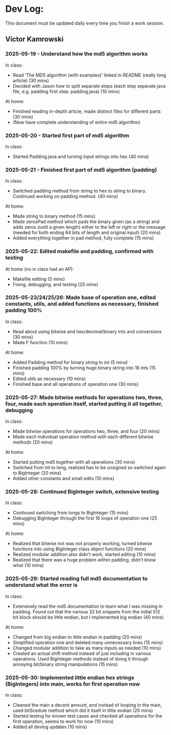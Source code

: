 # Dev Log:

This document must be updated daily every time you finish a work session.

## Victor Kamrowski

### 2025-05-19 - Understand how the md5 algorithm works

In class:
- Read 'The MD5 algorithm (with examples)' linked in README (really long article) (30 mins)
- Decided with Jason how to split separate steps (each step separate java file, e.g. padding first step: padding.java) (10 mins)

At home:
- Finished reading in-depth article, made distinct files for different parts (30 mins)
- (Now have complete understanding of entire md5 algorithm)

### 2025-05-20 - Started first part of md5 algorithm

In class:
- Started Padding.java and turning input strings into hex (40 mins)

### 2025-05-21 - Finished first part of md5 algorithm (padding)

In class:
- Switched padding method from string to hex to string to binary. Continued working on padding method. (40 mins)

At home:
- Made string to binary method (15 mins)
- Made zerosPad method which pads the binary given (as a string) and adds zeros (until a given length) either to the left or right or the message (needed for both ending 64 bits of length and original input) (20 mins)
- Added everything together in pad method, fully complete (15 mins)

### 2025-05-22: Edited makefile and padding, confirmed with testing

At home (no in class had an AP):
- Makefile editing (5 mins)
- Fixing, debugging, and testing (20 mins)

### 2025-05-23/24/25/26: Made base of operation one, edited constants, utils, and added functions as necessary, finished padding 100%

In class:
- Read about using bitwise and hex/decimal/binary ints and conversions (30 mins)
- Made F function (10 mins)

At home:
- Added Padding method for binary string to int (5 mins)
- Finished padding 100% by turning huge binary string into 16 ints (15 mins)
- Edited utils as necessary (10 mins)
- Finished base and all operations of operation one (30 mins)

### 2025-05-27: Made bitwise methods for operations two, three, four, made each operation itself, started putting it all together, debugging

In class:
- Made bitwise operations for operations two, three, and four (20 mins)
- Made each individual operation method with each different bitwise methods (20 mins)

At home:
- Started putting md5 together with all operations (30 mins)
- Switched from int to long, realized has to be unsigned so switched again to BigInteger (20 mins)
- Added other constants and small edits (10 mins)

### 2025-05-28: Continued BigInteger switch, extensive testing

In class:
- Continued switching from longs to BigInteger (15 mins)
- Debugging BigInteger through the first 16 loops of operation one (25 mins)

At home:
- Realized that bitwise not was not properly working, turned bitwise functions into using BigInteger class object functions (20 mins)
- Realized modular addition also didn't work, started editing (10 mins)
- Realized that there was a huge problem within padding, didn't know what (10 mins)

### 2025-05-29: Started reading full md5 documentation to understand what the error is

In class:
- Extensively read the md5 documentation to learn what I was missing in padding. Found out that the various 32 bit snippets from the initial 512 bit block should be little endian, but I implemented big endian (40 mins)

At home:
- Changed from big endian to little endian in padding (20 mins)
- Simplified operation one and deleted many unnecessary lines (15 mins)
- Changed modular addition to take as many inputs as needed (10 mins)
- Created an actual shift method instead of just including in various operations. Used BigInteger methods instead of doing it through annoying bit/binary string manipulations (15 mins)

### 2025-05-30: Implemented little endian hex strings (BigIntegers) into main, works for first operation now

In class:
- Cleaned the main a decent amount, and instead of looping in the main, used bitScedule method which did it itself in little endian (20 mins)
- Started testing for known test cases and checked all operations for the first operation, seems to work for now (10 mins)
- Added all devlog updates (10 mins)
